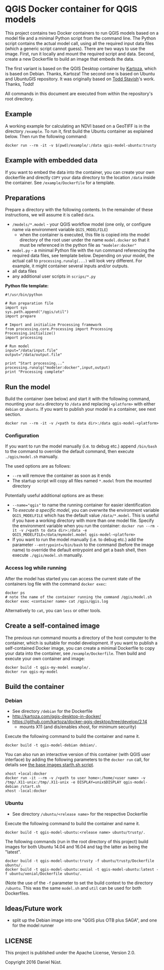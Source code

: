 # QGIS Docker container for QGIS models

This project contains two Docker containers to run QGIS models based on a model file and a minimal Python script from the command line. The Python script contains the actual model call, using all the required input data files (which a generic script cannot guess). There are two ways to use the image. First, run it locally and mount the required script and data. Second, create a new Dockerfile to build an image that embeds the data.

The first variant is based on the QGIS Desktop container by [Kartoza](https://github.com/kartoza/docker-qgis-desktop), which is based on Debian. Thanks, Kartoza!
The second one is based on Ubuntu and UbuntuGIS repository. It was originally based on [Todd Stavish](https://github.com/toddstavish/Dockerfiles/tree/master/QGIS)'s work. Thanks, Todd!

All commands in this document are executed from within the repository's root directory.


## Example

A working example for calculating an NDVI based on a GeoTIFF is in the directory `/example`. To run it, first build the Ubuntu container as explained below. Then run the following command:

```
docker run --rm -it -v $(pwd)/example/:/data qgis-model-ubuntu:trusty
```


## Example with embedded data

If you want to embed the data into the container, you can create your own dockerfile and directly `COPY` your data directory to the location `/data` inside the container. See `/example/Dockerfile` for a template.


## Preparations

Prepare a directory with the following contents. In the remainder of these instructions, we will assume it is called `data`.

* `/models/*.model` - your QGIS workflow model (one only, or configure name via environment variable `QGIS_MODELFILE`)
  * when the container is executed, this file is copied into the model directory of the root user under the name `model.docker` so that it must be referenced in the python file as `"modeler:docker"`
* `model.py` - a minimal Python file with the run command referencing the required data files, see template below. Depending on your model, the actual call to `processing.runalg(...)` will look very different. For example, it might container several inputs and/or outputs.
* all data files
* any additional user scripts in `scrips/*.py`

**Python file template:**

```
#!/usr/bin/python

# Run preparation file
import sys
sys.path.append("/qgis/util")
import prepare

# Import and initialize Processing framework
from processing.core.Processing import Processing
Processing.initialize()
import processing

# Run model
input="/data/input.file"
output="/data/output.file"

print "Start processing..."
processing.runalg("modeler:docker",input,output)
print "Processing complete"
``` 


## Run the model

Build the container (see below) and start it with the following command, mounting your `data` directory to `/data` and replacing `<platform>` with either `debian` or `ubuntu`. If you want to publish your model in a container, see next section.

```
docker run --rm -it	-v /<path to data dir>:/data qgis-model-<platform>
```

<!--
docker run -it --rm -v /home/daniel/ownCloud/Reproducible-OBIA/QGIS/data/:/data -e QGIS_MODELFILE=/data/*_zonal.model qgis-model-debian /bin/bash
docker run -it --rm -v /home/daniel/ownCloud/Reproducible-OBIA/QGIS/data/:/data --entrypoint /bin/bash qgis-model-ubuntu
docker run -it --rm -v /home/daniel/ownCloud/Reproducible-OBIA/QGIS/data/:/data qgis-model-ubuntu
docker run -it --rm -v /home/daniel/ownCloud/Reproducible-OBIA/QGIS/data/:/data -e QGIS_MODELFILE=/data/*_zonal.model qgis-model-ubuntu
-->

### Configuration

If you want to run the model manually (i.e. to debug etc.) append `/bin/bash` to the command to override the default command, then execute `./qgis/model.sh` manually.

The used options are as follows:
* `--rm` will remove the container as soon as it ends
* The startup script will copy all files named `*.model` from the mounted directory

Potentially useful additional options are as these:
* `--name="qgis"` to name the running container for easier identification
* To *execute a specific model*, you can overwrite the environment variable `QGIS_MODELFILE` which has the default value `/data/*.model`. This is useful if you have a working directory with more than one model file. Specify the environment variable when you run the container: `docker run --rm -it -v /<path to data dir>:/data -e QGIS_MODELFILE=/data/mymodel.model qgis-model-<platform>`
* If you want to run the model manually (i.e. to debug etc.) add the parameter `--entrypoint=/bin/bash` to the command (before the image name) to override the default entrypoint and get a bash shell, then execute `./qgis/model.sh` manually.

### Access log while running

After the model has started you can access the current state of the containers log file with the command `docker exec`:

```
docker ps
# note the name of the container running the command /qgis/model.sh
docker exec <container name> cat /qgis/qgis.log
```

Alternatively to `cat`, you can `less` or other tools.


## Create a self-contained image

The previous run command mounts a directory of the host computer to the container, which is suitable for model development. If you want to publish a self-contained Docker image, you can create a minimal Dockerfile to copy your data into the container, see `/example/Dockerfile`. Then build and execute your own container and image:

```
docker build -t qgis-my-model example/.
docker run qgis-my-model
```


## Build the container

### Debian

* See directory `/debian` for the Dockerfile
* http://kartoza.com/qgis-desktop-in-docker/
* https://github.com/kartoza/docker-qgis-desktop/tree/develop/2.14
  * mounts X11 (and dis/enables xhost, for minimum security)

Execute the following command to build the container and name it.

```
docker build -t qgis-model-debian debian/.
```

You can also run an interactive version of this container (with QGIS user interface) by adding the following parameters to the `docker run` call, for details see [the base images starth.sh script](https://github.com/kartoza/docker-qgis-desktop/blob/develop/2.14/start.sh).

```
xhost +local:docker
docker run -it --rm -v /<path to user home>:/home/<user name> -v /tmp/.X11-unix:/tmp/.X11-unix -e DISPLAY=unix$DISPLAY qgis-model-debian /start.sh
xhost -local:docker
```
<!--
docker run -it --rm -v /home/daniel/:/home/daniel -v /tmp/.X11-unix:/tmp/.X11-unix -e DISPLAY=unix$DISPLAY qgis-model-runner /start.sh
-->

### Ubuntu

* See directory `/ubuntu/<release name>` for the respective Dockerfile

Execute the following command to build the container and name it.

```
docker build -t qgis-model-ubuntu:<release name> ubuntu/trusty/.
```

The following commands (run in the root directory of this project) build images for both Ubuntu 14.04 and 16.04 and tag the latter as being the "latest".

```
docker build -t qgis-model-ubuntu:trusty -f ubuntu/trusty/Dockerfile ubuntu/.
docker build -t qgis-model-ubuntu:xenial -t qgis-model-ubuntu:latest -f ubuntu/xenial/Dockerfile ubuntu/.
```

(Note the use of the `-f` parameter to set the build context to the directory `/ubuntu`. This was the same `model.sh` and `util` can be used for both Dockerfiles.

## Ideas/Future work

* split up the Debian image into one "QGIS plus OTB plus SAGA", and one for the model runner


## LICENSE

This project is published under the Apache License, Version 2.0.

Copyright 2016 Daniel Nüst.
